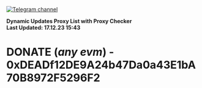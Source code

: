 [![Telegram channel](https://img.shields.io/endpoint?url=https://runkit.io/damiankrawczyk/telegram-badge/branches/master?url=https://t.me/n4z4v0d)](https://t.me/n4z4v0d) 

**Dynamic Updates Proxy List with Proxy Checker**  
**Last Updated: 17.12.23 15:43**

# DONATE (_any evm_) - 0xDEADf12DE9A24b47Da0a43E1bA70B8972F5296F2
